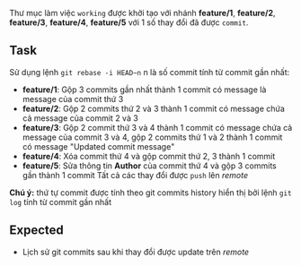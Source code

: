 Thư mục làm việc `working` được khởi tạo với nhánh **feature/1**, **feature/2**, **feature/3**, **feature/4**, **feature/5** với 1 số thay đổi đã được `commit`.


## Task
Sử dụng lệnh `git rebase -i HEAD~n` n là số commit tính từ commit gần nhất:
- **feature/1**: Gộp 3 commits gần nhất  thành 1 commit có message là message của commit thứ 3
- **feature/2**: Gộp 2 commits thứ 2 và 3 thành 1 commit có message chứa cả message của commit 2 và 3
- **feature/3**: Gộp 2 commit thứ 3 và 4 thành 1 commit có message chứa cả message của commit 3 và 4, gộp 2 commits thứ 1 và 2 thành 1 commit có message "Updated commit message"
- **feature/4**: Xóa commit thứ 4 và gộp commit thứ 2, 3 thành 1 commit
- **feature/5**: Sửa thông tin **Author** của commit thứ 4 và gộp 3 commits gần thành 1 commit
Tất cả các thay đổi được `push` lên *remote*

**Chú ý:** thứ tự commit được tính theo git commits history hiển thị bởi lệnh `git log` tính từ commit gần nhất

## Expected
- Lịch sử git commits sau khi thay đổi được update trên *remote*

